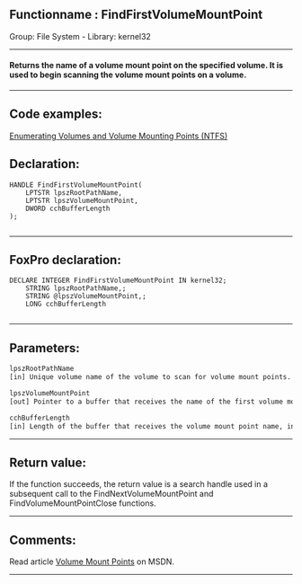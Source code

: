 <link rel="stylesheet" type="text/css" href="../../css/win32api.css">  
<link rel="stylesheet" href="https://cdnjs.cloudflare.com/ajax/libs/font-awesome/4.7.0/css/font-awesome.min.css">

## Functionname : FindFirstVolumeMountPoint
Group: File System - Library: kernel32    
***  


#### Returns the name of a volume mount point on the specified volume. It is used to begin scanning the volume mount points on a volume.

***  


## Code examples:
[Enumerating Volumes and Volume Mounting Points (NTFS)](../../samples/sample_087.md)  

## Declaration:
```foxpro  
HANDLE FindFirstVolumeMountPoint(
	LPTSTR lpszRootPathName,
	LPTSTR lpszVolumeMountPoint,
	DWORD cchBufferLength
);
  
```  
***  


## FoxPro declaration:
```foxpro  
DECLARE INTEGER FindFirstVolumeMountPoint IN kernel32;
	STRING lpszRootPathName,;
	STRING @lpszVolumeMountPoint,;
	LONG cchBufferLength
  
```  
***  


## Parameters:
```txt  
lpszRootPathName
[in] Unique volume name of the volume to scan for volume mount points. A trailing backslash is required.

lpszVolumeMountPoint
[out] Pointer to a buffer that receives the name of the first volume mount point found.

cchBufferLength
[in] Length of the buffer that receives the volume mount point name, in TCHARs.  
```  
***  


## Return value:
If the function succeeds, the return value is a search handle used in a subsequent call to the FindNextVolumeMountPoint and FindVolumeMountPointClose functions.  
***  


## Comments:
Read article <a href="http://msdn.microsoft.com/library/default.asp?url=/library/en-us/fileio/fs/volume_mount_points.asp">Volume Mount Points</a> on MSDN.  
  
***  

